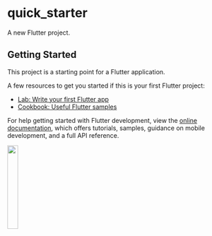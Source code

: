 # quick_starter

A new Flutter project.

## Getting Started

This project is a starting point for a Flutter application.

A few resources to get you started if this is your first Flutter project:

- [Lab: Write your first Flutter app](https://docs.flutter.dev/get-started/codelab)
- [Cookbook: Useful Flutter samples](https://docs.flutter.dev/cookbook)

For help getting started with Flutter development, view the
[online documentation](https://docs.flutter.dev/), which offers tutorials,
samples, guidance on mobile development, and a full API reference.
<p>

  <img src="Screenshot 2024-03-29 095635](https://github.com/Dipeshmaurya1/quick_starter/assets/149373441/8c4c5790-7e56-48cc-92f1-d9e928a64d18" width=22% hieght=35% >
</p>
